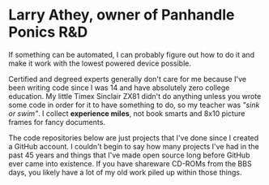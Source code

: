 # Larry Athey, owner of Panhandle Ponics R&D

If something can be automated, I can probably figure out how to do it and make it work with the lowest powered device possible.

Certified and degreed experts generally don't care for me because I've been writing code since I was 14 and have absolutely zero college education. My little Timex Sinclair ZX81 didn't do anything unless you wrote some code in order for it to have something to do, so my teacher was _"sink or swim"_. I collect **experience miles**, not book smarts and 8x10 picture frames for fancy documents.

The code repositories below are just projects that I've done since I created a GitHub account. I couldn't begin to say how many projects I've had in the past 45 years and things that I've made open source long before GitHub ever came into existence. If you have shareware CD-ROMs from the BBS days, you likely have a lot of my old work piled up within those things.
